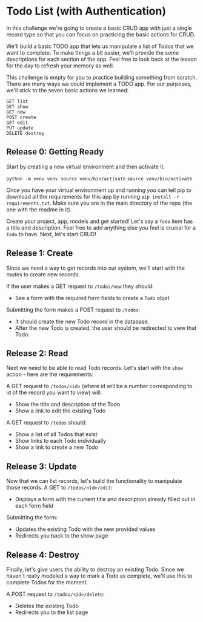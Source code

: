 # Todo List (with Authentication)

In this challenge we're going to create a basic CRUD app with just a single record type so that you can focus on practicing the basic actions for CRUD.

We'll build a basic TODO app that lets us manipulate a list of Todos that we want to complete. To make things a bit easier, we'll provide the some descriptions for each section of the app. Feel free to look back at the lesson for the day to refresh your memory as well.

This challenge is empty for you to practice building something from scratch. There are many ways we could implement a TODO app. For our purposes, we'll stick to the seven basic actions we learned:

  ```text
  GET list
  GET show
  GET new
  POST create
  GET edit
  PUT update
  DELETE destroy
  ```

## Release 0: Getting Ready

Start by creating a new virtual environment and then activate it.

`python -m venv venv source venv/bin/activate`
`source venv/bin/activate`

Once you have your virtual environment up and running you can tell pip to download all the requirements for this app by running `pip install -r requirements.txt`. Make sure you are in the main directory of the repo (the one with the readme in it).

Create your project, app, models and get started! Let's say a `Todo` item has a title and description. Feel free to add anything else you feel is crucial for a `Todo` to have. Next, let's start CRUD!

## Release 1: Create
Since we need a way to get records into our system, we'll start with the routes to create new records.

If the user makes a GET request to `/todos/new` they should:
  * See a form with the required form fields to create a `Todo` objet

Submitting the form makes a POST request to `/todos`:
  * It should create the new Todo record in the database.
  * After the new Todo is created, the user should be redirected to view that Todo.

## Release 2: Read
Next we need to be able to read Todo records. Let's start with the `show` action - here are the requirements:

A GET request to `/todos/<id>` (where id will be a number corresponding to id of the record you want to view) will:
  * Show the title and description of the Todo
  * Show a link to edit the existing Todo

A GET request to `/todos` should:
  * Show a list of all Todos that exist
  * Show links to each Todo individually
  * Show a link to create a new Todo

## Release 3: Update

Now that we can list records, let's build the functionality to manipulate those records.
A GET to `/todos/<id>/edit`:
  * Displays a form with the current title and description already filled out in each form field

Submitting the form:
  * Updates the existing Todo with the new provided values
  * Redirects you back to the show page

## Release 4: Destroy

Finally, let's give users the ability to destroy an existing Todo. Since we haven't really modeled a way to mark a Todo as complete, we'll use this to complete Todos for the moment.

A POST request to `/todos/<id>/delete`:
  * Deletes the existing Todo
  * Redirects you to the list page
